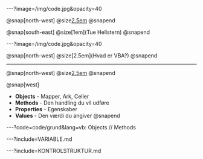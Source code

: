 ---?image=/img/code.jpg&opacity=40

@snap[north-west]
  @size[2.5em](VBA)
@snapend

@snap[south-east]
@size[1em](Tue Hellstern)
@snapend


---?image=/img/code.jpg&opacity=40

@snap[north-west]
  @size[2.5em](Hvad er VBA?)
@snapend

--- 
@snap[north-west]
  @size[2.5em](Grundlæggende)
@snapend

@snap[west]
- **Objects** - Mapper, Ark, Celler
- **Methods** - Den handling du vil udføre
- **Properties** - Egenskaber
- **Values** - Den værdi du angiver
@snapend

---?code=code/grund&lang=vb: Objects // Methods

---?include=VARIABLE.md

---?include=KONTROLSTRUKTUR.md
